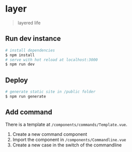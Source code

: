 # layer

>layered life

## Run dev instance

``` bash
# install dependencies
$ npm install
# serve with hot reload at localhost:3000
$ npm run dev
```

## Deploy

``` bash
# generate static site in /public folder
$ npm run generate
```

## Add command

There is a template at `/components/commands/Template.vue`.

1. Create a new command component
1. Import the component in `/components/Commandline.vue`
1. Create a new case in the switch of the commandline